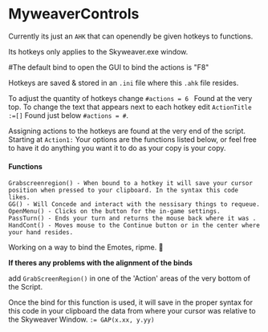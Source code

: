 # MyweaverControls
Currently its just an `AHK` that can openendly be given hotkeys to functions.

Its hotkeys only applies to the Skyweaver.exe window.

#The default bind to open the GUI to bind the actions is "F8"

Hotkeys are saved & stored in an `.ini` file where this `.ahk` file resides.

To adjust the quantity of hotkeys change `#actions = 6 ` Found at the very top.
To change the text that appears next to each hotkey edit `ActionTitle :=[]` Found just below `#actions = #`. 

Assigning actions to the hotkeys are found at the very end of the script. Starting at `Action1:`
Your options are the functions listed below, or feel free to have it do anything you want it to do as your copy is your copy.


#### Functions
```
Grabscreenregion() - When bound to a hotkey it will save your cursor position when pressed to your clipboard. In the syntax this code likes.
GG() - Will Concede and interact with the nessisary things to requeue.
OpenMenu() - Clicks on the button for the in-game settings.
PassTurn() - Ends your turn and returns the mouse back where it was .
HandCont() - Moves mouse to the Continue button or in the center where your hand resides.
```
Working on a way to bind the Emotes, ripme. 	:lying_face:






__If theres any problems with the alignment of the binds__

add `GrabScreenRegion()` in one of the 'Action' areas of the very bottom of the Script.

Once the bind for this function is used, it will save in the proper syntax for this code in your clipboard the data from where your cursor was relative to the Skyweaver Window. `:= GAP(x.xx, y.yy)`

